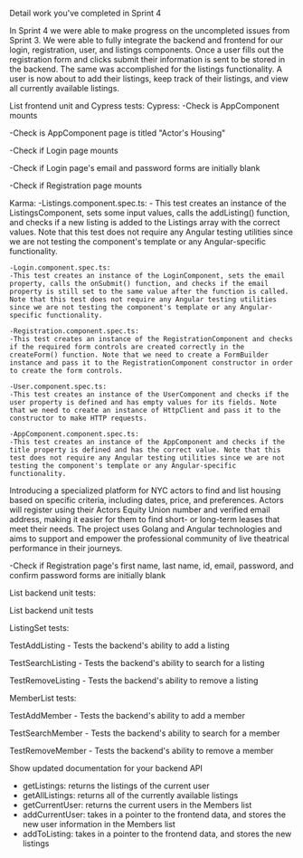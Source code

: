 Detail work you've completed in Sprint 4

In Sprint 4 we were able to make progress on the uncompleted issues from Sprint 3. We were able to fully integrate the backend and frontend for our login, registration, user, and listings components. Once a user fills out the registration form and clicks submit their information is sent to be stored in the backend. The same was accomplished for the listings functionality. A user is now about to add their listings, keep track of their listings, and view all currently available listings.

List frontend unit and Cypress tests:
  Cypress:
  -Check is AppComponent mounts

  -Check is AppComponent page is titled "Actor's Housing"

  -Check if Login page mounts

  -Check if Login page's email and password forms are initially blank

  -Check if Registration page mounts
  
  Karma:
    -Listings.component.spec.ts:
    - This test creates an instance of the ListingsComponent, sets some input values, calls the addListing() function, and checks if a new listing is added to the Listings array with the correct values. Note that this test does not require any Angular testing utilities since we are not testing the component's template or any Angular-specific functionality.

    -Login.component.spec.ts:
    -This test creates an instance of the LoginComponent, sets the email property, calls the onSubmit() function, and checks if the email property is still set to the same value after the function is called. Note that this test does not require any Angular testing utilities since we are not testing the component's template or any Angular-specific functionality.

    -Registration.component.spec.ts:
    -This test creates an instance of the RegistrationComponent and checks if the required form controls are created correctly in the createForm() function. Note that we need to create a FormBuilder instance and pass it to the RegistrationComponent constructor in order to create the form controls.

    -User.component.spec.ts:
    -This test creates an instance of the UserComponent and checks if the user property is defined and has empty values for its fields. Note that we need to create an instance of HttpClient and pass it to the constructor to make HTTP requests.

    -AppComponent.component.spec.ts:
    -This test creates an instance of the AppComponent and checks if the title property is defined and has the correct value. Note that this test does not require any Angular testing utilities since we are not testing the component's template or any Angular-specific functionality.


Introducing a specialized platform for NYC actors to find and list housing based on specific criteria, including dates, price, and preferences. Actors will register using their Actors Equity Union number and verified email address, making it easier for them to find short- or long-term leases that meet their needs. The project uses Golang and Angular technologies and aims to support and empower the professional community of live theatrical performance in their journeys.



-Check if Registration page's first name, last name, id, email, password, and confirm password forms are initially blank

List backend unit tests:

List backend unit tests

ListingSet tests:

TestAddListing - Tests the backend's ability to add a listing

TestSearchListing - Tests the backend's ability to search for a listing

TestRemoveListing - Tests the backend's ability to remove a listing

MemberList tests:

TestAddMember - Tests the backend's ability to add a member

TestSearchMember - Tests the backend's ability to search for a member

TestRemoveMember - Tests the backend's ability to remove a member

Show updated documentation for your backend API 

  - getListings: returns the listings of the current user
  - getAllListings: returns all of the currently available listings
  - getCurrentUser: returns the current users in the Members list
  - addCurrentUser: takes in a pointer to the frontend data, and stores the new user information in the Members list
  - addToListing: takes in a pointer to the frontend data, and stores the new listings
